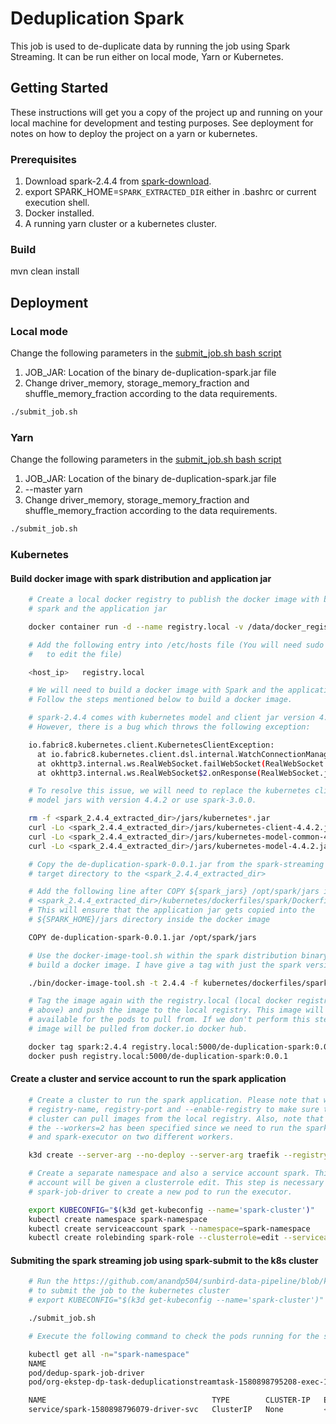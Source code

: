 # Deduplication Spark

This job is used to de-duplicate data by running the job using Spark Streaming. It can be run either on local mode, Yarn or Kubernetes.

## Getting Started

These instructions will get you a copy of the project up and running on your local machine for development and testing purposes. See deployment for notes on how to deploy the project on a yarn or kubernetes.

### Prerequisites

1. Download spark-2.4.4 from [spark-download](https://www.apache.org/dyn/closer.lua/spark/spark-2.4.4/spark-2.4.4-bin-hadoop2.7.tgz). 
2. export SPARK_HOME=`SPARK_EXTRACTED_DIR` either in .bashrc or current execution shell.
4. Docker installed.
5. A running yarn cluster or a kubernetes cluster.

### Build

mvn clean install

## Deployment

### Local mode

Change the following parameters in the [submit_job.sh bash script](https://github.com/anandp504/sunbird-data-pipeline/blob/kubernetes/data-pipeline/de-duplication-spark/submit_job.sh) 

1. JOB_JAR: Location of the binary de-duplication-spark.jar file
2. Change driver_memory, storage_memory_fraction and shuffle_memory_fraction according to the data requirements.

```bash
./submit_job.sh
```

### Yarn

Change the following parameters in the [submit_job.sh bash script](https://github.com/anandp504/sunbird-data-pipeline/blob/kubernetes/data-pipeline/de-duplication-spark/submit_job.sh) 

1. JOB_JAR: Location of the binary de-duplication-spark.jar file
2. --master yarn
3. Change driver_memory, storage_memory_fraction and shuffle_memory_fraction according to the data requirements.

```bash
./submit_job.sh
```

### Kubernetes

#### Build docker image with spark distribution and application jar

```bash
    # Create a local docker registry to publish the docker image with both 
    # spark and the application jar

    docker container run -d --name registry.local -v /data/docker_registry:/var/lib/registry -p 5000:5000 registry:2

    # Add the following entry into /etc/hosts file (You will need sudo access 
    #	to edit the file)

    <host_ip>	registry.local

    # We will need to build a docker image with Spark and the application jar. 
    # Follow the steps mentioned below to build a docker image.

    # spark-2.4.4 comes with kubernetes model and client jar version 4.1.2. 
    # However, there is a bug which throws the following exception:

    io.fabric8.kubernetes.client.KubernetesClientException: 
      at io.fabric8.kubernetes.client.dsl.internal.WatchConnectionManager$2.onFailure(WatchConnectionManager.java:188)
      at okhttp3.internal.ws.RealWebSocket.failWebSocket(RealWebSocket.java:543)
      at okhttp3.internal.ws.RealWebSocket$2.onResponse(RealWebSocket.java:185)

    # To resolve this issue, we will need to replace the kubernetes client and 
    # model jars with version 4.4.2 or use spark-3.0.0.

    rm -f <spark_2.4.4_extracted_dir>/jars/kubernetes*.jar
    curl -Lo <spark_2.4.4_extracted_dir>/jars/kubernetes-client-4.4.2.jar https://repo1.maven.org/maven2/io/fabric8/kubernetes-client/4.4.2/kubernetes-client-4.4.2.jar
    curl -Lo <spark_2.4.4_extracted_dir>/jars/kubernetes-model-common-4.4.2.jar https://repo1.maven.org/maven2/io/fabric8/kubernetes-client/4.4.2/kubernetes-model-common-4.4.2.jar
    curl -Lo <spark_2.4.4_extracted_dir>/jars/kubernetes-model-4.4.2.jar https://repo1.maven.org/maven2/io/fabric8/kubernetes-client/4.4.2/kubernetes-model-4.4.2.jar

    # Copy the de-duplication-spark-0.0.1.jar from the spark-streaming job build 
    # target directory to the <spark_2.4.4_extracted_dir>

    # Add the following line after COPY ${spark_jars} /opt/spark/jars in 
    # <spark_2.4.4_extracted_dir>/kubernetes/dockerfiles/spark/Dockerfile. 
    # This will ensure that the application jar gets copied into the 
    # ${SPARK_HOME}/jars directory inside the docker image

    COPY de-duplication-spark-0.0.1.jar /opt/spark/jars

    # Use the docker-image-tool.sh within the spark distribution binary to 
    # build a docker image. I have give a tag with just the spark version in this case.

    ./bin/docker-image-tool.sh -t 2.4.4 -f kubernetes/dockerfiles/spark/Dockerfile build

    # Tag the image again with the registry.local (local docker registry we created 
    # above) and push the image to the local registry. This image will then be 
    # available for the pods to pull from. If we don't perform this step, the 
    # image will be pulled from docker.io docker hub.

    docker tag spark:2.4.4 registry.local:5000/de-duplication-spark:0.0.1
    docker push registry.local:5000/de-duplication-spark:0.0.1
```

#### Create a cluster and service account to run the spark application

```bash
    # Create a cluster to run the spark application. Please note that we use the 
    # registry-name, registry-port and --enable-registry to make sure that this 
    # cluster can pull images from the local registry. Also, note that 
    # the --workers=2 has been specified since we need to run the spark-driver 
    # and spark-executor on two different workers.

    k3d create --server-arg --no-deploy --server-arg traefik --registry-name registry.local --registry-port 5000 --enable-registry --name spark-cluster --workers=2 --image rancher/k3s:v1.0.0

    # Create a separate namespace and also a service account spark. This service 
    # account will be given a clusterrole edit. This step is necessary for the 
    # spark-job-driver to create a new pod to run the executor.

    export KUBECONFIG="$(k3d get-kubeconfig --name='spark-cluster')"
    kubectl create namespace spark-namespace
    kubectl create serviceaccount spark --namespace=spark-namespace
    kubectl create rolebinding spark-role --clusterrole=edit --serviceaccount=spark-namespace:spark --namespace=spark-namespace
```

#### Submiting the spark streaming job using spark-submit to the k8s cluster

```bash
    # Run the https://github.com/anandp504/sunbird-data-pipeline/blob/kubernetes/data-pipeline/de-duplication-spark/submit_job.sh
    # to submit the job to the kubernetes cluster
    # export KUBECONFIG="$(k3d get-kubeconfig --name='spark-cluster')"

    ./submit_job.sh

    # Execute the following command to check the pods running for the spark job

    kubectl get all -n="spark-namespace"
    NAME                                                                  READY   STATUS    RESTARTS   AGE
    pod/dedup-spark-job-driver                                            1/1     Running   0          2m7s
    pod/org-ekstep-dp-task-deduplicationstreamtask-1580898795208-exec-1   1/1     Running   0          115s

    NAME                                     TYPE        CLUSTER-IP   EXTERNAL-IP   PORT(S)             AGE
    service/spark-1580898796079-driver-svc   ClusterIP   None         <none>        7078/TCP,7079/TCP   2m6s
```